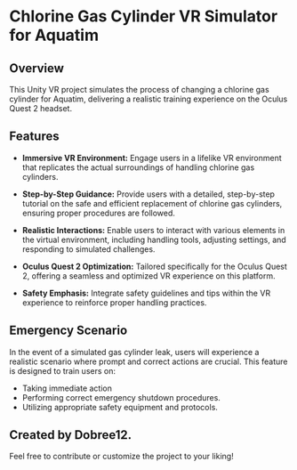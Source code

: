 # Chlorine Gas Cylinder VR Simulator for Aquatim

## Overview

This Unity VR project simulates the process of changing a chlorine gas cylinder for Aquatim, delivering a realistic training experience on the Oculus Quest 2 headset.

## Features

- **Immersive VR Environment:** Engage users in a lifelike VR environment that replicates the actual surroundings of handling chlorine gas cylinders.

- **Step-by-Step Guidance:** Provide users with a detailed, step-by-step tutorial on the safe and efficient replacement of chlorine gas cylinders, ensuring proper procedures are followed.

- **Realistic Interactions:** Enable users to interact with various elements in the virtual environment, including handling tools, adjusting settings, and responding to simulated challenges.

- **Oculus Quest 2 Optimization:** Tailored specifically for the Oculus Quest 2, offering a seamless and optimized VR experience on this platform.

- **Safety Emphasis:** Integrate safety guidelines and tips within the VR experience to reinforce proper handling practices.

## Emergency Scenario

In the event of a simulated gas cylinder leak, users will experience a realistic scenario where prompt and correct actions are crucial. This feature is designed to train users on:

- Taking immediate action
- Performing correct emergency shutdown procedures.
- Utilizing appropriate safety equipment and protocols.



## Created by Dobree12.

Feel free to contribute or customize the project to your liking!
